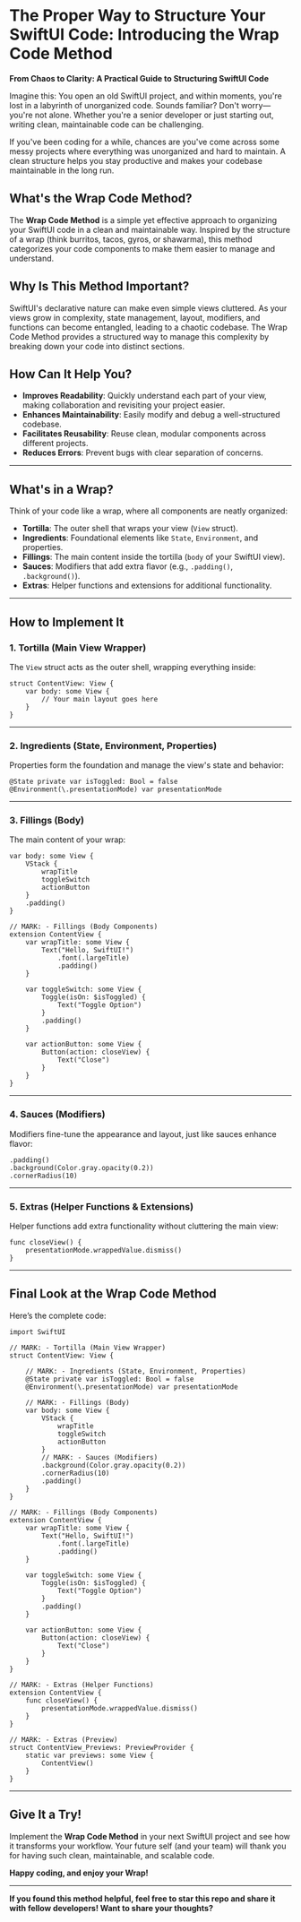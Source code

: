 # The Proper Way to Structure Your SwiftUI Code: Introducing the Wrap Code Method

**From Chaos to Clarity: A Practical Guide to Structuring SwiftUI Code**

Imagine this: You open an old SwiftUI project, and within moments, you're lost in a labyrinth of unorganized code. Sounds familiar? Don't worry—you're not alone. Whether you're a senior developer or just starting out, writing clean, maintainable code can be challenging.

If you've been coding for a while, chances are you've come across some messy projects where everything was unorganized and hard to maintain. A clean structure helps you stay productive and makes your codebase maintainable in the long run.

## What's the Wrap Code Method?

The **Wrap Code Method** is a simple yet effective approach to organizing your SwiftUI code in a clean and maintainable way. Inspired by the structure of a wrap (think burritos, tacos, gyros, or shawarma), this method categorizes your code components to make them easier to manage and understand.

## Why Is This Method Important?

SwiftUI's declarative nature can make even simple views cluttered. As your views grow in complexity, state management, layout, modifiers, and functions can become entangled, leading to a chaotic codebase. The Wrap Code Method provides a structured way to manage this complexity by breaking down your code into distinct sections.

## How Can It Help You?

- **Improves Readability**: Quickly understand each part of your view, making collaboration and revisiting your project easier.
- **Enhances Maintainability**: Easily modify and debug a well-structured codebase.
- **Facilitates Reusability**: Reuse clean, modular components across different projects.
- **Reduces Errors**: Prevent bugs with clear separation of concerns.

---

## What's in a Wrap?

Think of your code like a wrap, where all components are neatly organized:

- **Tortilla**: The outer shell that wraps your view (`View` struct).
- **Ingredients**: Foundational elements like `State`, `Environment`, and properties.
- **Fillings**: The main content inside the tortilla (`body` of your SwiftUI view).
- **Sauces**: Modifiers that add extra flavor (e.g., `.padding()`, `.background()`).
- **Extras**: Helper functions and extensions for additional functionality.

---

## How to Implement It

### 1. Tortilla (Main View Wrapper)
The `View` struct acts as the outer shell, wrapping everything inside:

```
struct ContentView: View {
    var body: some View {
        // Your main layout goes here
    }
}
```

---

### 2. Ingredients (State, Environment, Properties)
Properties form the foundation and manage the view's state and behavior:

```
@State private var isToggled: Bool = false
@Environment(\.presentationMode) var presentationMode
```

---

### 3. Fillings (Body)
The main content of your wrap:

```
var body: some View {
    VStack {
        wrapTitle
        toggleSwitch
        actionButton
    }
    .padding()
}

// MARK: - Fillings (Body Components)
extension ContentView {
    var wrapTitle: some View {
        Text("Hello, SwiftUI!")
            .font(.largeTitle)
            .padding()
    }
    
    var toggleSwitch: some View {
        Toggle(isOn: $isToggled) {
            Text("Toggle Option")
        }
        .padding()
    }
    
    var actionButton: some View {
        Button(action: closeView) {
            Text("Close")
        }
    }
}
```

---

### 4. Sauces (Modifiers)
Modifiers fine-tune the appearance and layout, just like sauces enhance flavor:

```
.padding()
.background(Color.gray.opacity(0.2))
.cornerRadius(10)
```

---

### 5. Extras (Helper Functions & Extensions)
Helper functions add extra functionality without cluttering the main view:

```
func closeView() {
    presentationMode.wrappedValue.dismiss()
}
```

---

## Final Look at the Wrap Code Method

Here’s the complete code:

```
import SwiftUI

// MARK: - Tortilla (Main View Wrapper)
struct ContentView: View {
    
    // MARK: - Ingredients (State, Environment, Properties)
    @State private var isToggled: Bool = false
    @Environment(\.presentationMode) var presentationMode
    
    // MARK: - Fillings (Body)
    var body: some View {
        VStack {
            wrapTitle
            toggleSwitch
            actionButton
        }
        // MARK: - Sauces (Modifiers)
        .background(Color.gray.opacity(0.2))
        .cornerRadius(10)
        .padding()
    }
}

// MARK: - Fillings (Body Components)
extension ContentView {
    var wrapTitle: some View {
        Text("Hello, SwiftUI!")
            .font(.largeTitle)
            .padding()
    }
    
    var toggleSwitch: some View {
        Toggle(isOn: $isToggled) {
            Text("Toggle Option")
        }
        .padding()
    }
    
    var actionButton: some View {
        Button(action: closeView) {
            Text("Close")
        }
    }
}

// MARK: - Extras (Helper Functions)
extension ContentView {
    func closeView() {
        presentationMode.wrappedValue.dismiss()
    }
}

// MARK: - Extras (Preview)
struct ContentView_Previews: PreviewProvider {
    static var previews: some View {
        ContentView()
    }
}
```

---

## Give It a Try!

Implement the **Wrap Code Method** in your next SwiftUI project and see how it transforms your workflow. Your future self (and your team) will thank you for having such clean, maintainable, and scalable code.

**Happy coding, and enjoy your Wrap!**

---

**If you found this method helpful, feel free to star this repo and share it with fellow developers! Want to share your thoughts?**
